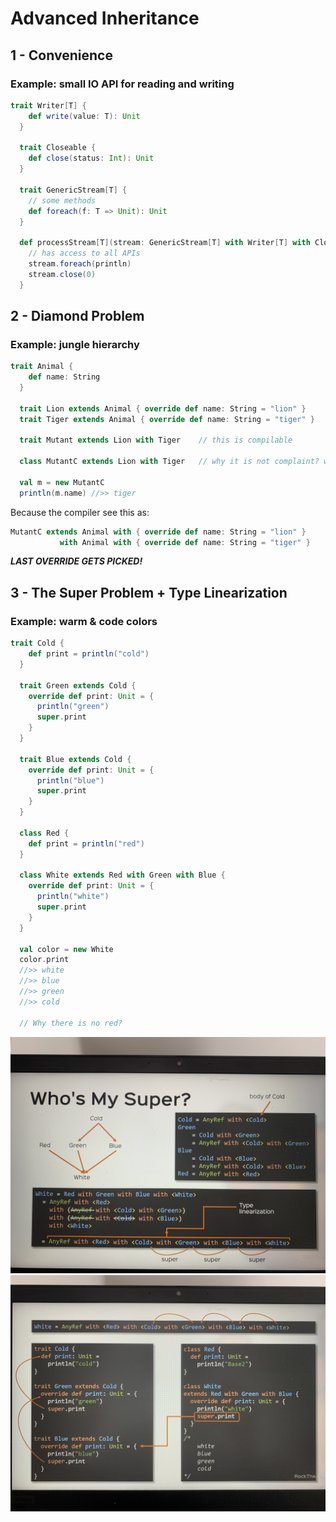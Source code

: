 # Advanced Inheritance

## 1 - Convenience
### Example: small IO API for reading and writing

```scala
trait Writer[T] {
    def write(value: T): Unit
  }

  trait Closeable {
    def close(status: Int): Unit
  }

  trait GenericStream[T] {
    // some methods
    def foreach(f: T => Unit): Unit
  }

  def processStream[T](stream: GenericStream[T] with Writer[T] with Closeable): Unit = {
    // has access to all APIs
    stream.foreach(println)
    stream.close(0)
  }
```

## 2 - Diamond Problem
### Example: jungle hierarchy

```scala
trait Animal {
    def name: String
  }

  trait Lion extends Animal { override def name: String = "lion" }
  trait Tiger extends Animal { override def name: String = "tiger" }

  trait Mutant extends Lion with Tiger    // this is compilable

  class MutantC extends Lion with Tiger   // why it is not complaint? what's the name of this mutant? let's find out.

  val m = new MutantC
  println(m.name) //>> tiger
```

Because the compiler see this as:
```scala
MutantC extends Animal with { override def name: String = "lion" }
           with Animal with { override def name: String = "tiger" }
```

__*LAST OVERRIDE GETS PICKED!*__

## 3 - The Super Problem + Type Linearization
### Example: warm & code colors

```scala
trait Cold {
    def print = println("cold")
  }

  trait Green extends Cold {
    override def print: Unit = {
      println("green")
      super.print
    }
  }

  trait Blue extends Cold {
    override def print: Unit = {
      println("blue")
      super.print
    }
  }

  class Red {
    def print = println("red")
  }

  class White extends Red with Green with Blue {
    override def print: Unit = {
      println("white")
      super.print
    }
  }

  val color = new White
  color.print
  //>> white
  //>> blue
  //>> green
  //>> cold

  // Why there is no red?
```
<img src="./img/IMG_1879.JPG" width="600"/>

<img src="./img/IMG_1880.JPG" width="600"/>